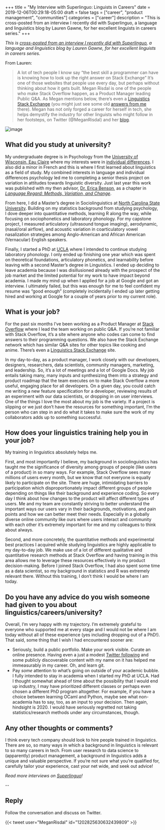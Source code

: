 +++ 
title = "My Interview with Superlinguo: Linguists in Careers"
date = 2019-12-06T00:29:18-05:00 
draft = false
tags = ["career", "product management", "communities"]
categories = ["career"]
description = "This is cross-posted from an interview I recently did with Superlinguo, a language and linguistics blog by Lauren Gawne, for her excellent linguists in careers series."
+++

*This is [cross-posted from an interview I recently did with Superlinguo](https://www.superlinguo.com/post/188176778397/linguistics-jobs-interview-with-a-product-manager), a language and linguistics blog by Lauren Gawne, for her excellent linguists in careers series.*

From Lauren:

> A lot of tech people I know say “the best skill a programmer can have is knowing how to look up the right answer on Stack Exchange” It’s one of those websites that people use every day, but perhaps without thinking about how it gets built. Megan Risdal is one of the people who make Stack Overflow happen, as a Product Manager leading Public Q&A. As Megan mentions below, there’s even a [Linguistics Stack Exchange](https://linguistics.stackexchange.com/) (you might just see some old [answers from me](https://linguistics.stackexchange.com/users/64/laureng) there). Megan has not only forged a career for herself in tech, she helps demystify the industry for other linguists who might follow in her footsteps, on Twitter (@MeganRisdal) and her [blog](meg.dev).

![image](https://66.media.tumblr.com/05270b919fb9c719ff5cd491b37cbc67/16001c6a0b1b48e1-83/s500x750/b18e006454ce10d5d11c582767ff40371240094d.jpg)

## What did you study at university?

My undergraduate degree is in Psychology from the [University of Wisconsin, Eau Claire](https://www.uwec.edu/) where my interests were in [individual differences](https://en.wikipedia.org/wiki/Differential_psychology). I also did a minor in French and this is where I first learned about linguistics as a field of study. My combined interests in language and individual differences psychology led me to completing a senior thesis project on variation in attitudes towards linguistic diversity. Just last year this work was published with my then advisor, [Dr. Erica Benson](https://www.uwec.edu/profiles/bensonej/), as a chapter in _[Language Regard: Methods, Variation, and Change](https://www.cambridge.org/us/academic/subjects/languages-linguistics/sociolinguistics/language-regard-methods-variation-and-change?format=HB)_.

From here, I did a Master’s degree in Sociolinguistics at [North Carolina State University](https://www.ncsu.edu/). Building on my statistics background from studying psychology, I dove deeper into quantitative methods, learning R along the way, while focusing on sociophonetics and laboratory phonology. For my capstone project, I measured articulatory (ultrasound tongue imaging), aerodynamic, (nasal/oral airflow), and acoustic variation in coarticulatory vowel nasalization strategies among Anglo-American and African American (Vernacular) English speakers.

Finally, I started a PhD at [UCLA](http://www.ucla.edu/) where I intended to continue studying laboratory phonology. I only ended up finishing one year which was spent on theoretical foundations, articulatory phonetics, and learnability before leaving with a second Master’s degree in Linguistics. I ended up deciding to leave academia because I was disillusioned already with the prospect of the job market and the limited potential for my work to have impact beyond academia. I made my mind up when I applied for a job at Google and got an interview. I ultimately failed, but this was enough for me to feel confident my resume was “good enough” (completely incidentally I ended up later getting hired and working at Google for a couple of years prior to my current role).

## What is your job?

For the past six months I’ve been working as a Product Manager at [Stack Overflow](https://stackoverflow.com/) where I lead the team working on public Q&A. If you’re not familiar with Stack Overflow, it’s a site where anyone who codes can come to find answers to their programming questions. We also have the Stack Exchange network which has similar Q&A sites for other topics like cooking and anime. There’s even a [Linguistics Stack Exchange](https://linguistics.stackexchange.com/) site.

In my day-to-day, as a product manager, I work closely with our developers, designers, researchers, data scientists, community managers, marketing, and leadership. So, it’s a lot of meetings and a lot of Google Docs. My job entails taking many, many inputs and synthesizing them into a strategy and product roadmap that the team executes on to make Stack Overflow a more useful, engaging place for all developers. On a given day, you could catch me writing a new feature specification for a developer, reviewing results of an experiment with our data scientists, or dropping in on user interviews. One of the things I love the most about my job is the variety. If a project is slipping or we just don’t have the resources for something important, I’m the person who can step in and do what it takes to make sure the work of my collaborators adds up to something successful.

## How does your linguistics training help you in your job?

My training in linguistics absolutely helps me.

First, and most importantly I believe, my background in sociolinguistics has taught me the significance of diversity among groups of people (like users of a product) in so many ways. For example, Stack Overflow sees many millions of users every month, but we know that not everyone is equally likely to participate on the site. There are huge, intimidating barriers to participation which disproportionately impact different groups of people depending on things like their background and experience coding. So every day I think about how changes to the product will affect different types of users. Me and my team are constantly striving to better understand the important ways our users vary in their backgrounds, motivations, and pain points and how we can better meet their needs. Especially in a globally diverse online community like ours where users interact and community with each other it’s extremely important for me and my colleagues to think about always.

Second, and more concretely, the quantitative methods and experimental best practices I acquired while studying linguistics are highly applicable to my day-to-day job. We make use of a lot of different qualitative and quantitative research methods at Stack Overflow and having training in this area allows me to leverage these resources effectively in my product decision-making. Before I joined Stack Overflow, I had also spent some time as a data scientist, so my background in statistics and R was extremely relevant there. Without this training, I don’t think I would be where I am today.

## Do you have any advice do you wish someone had given to you about linguistics/careers/university?

Overall, I’m very happy with my trajectory. I’m extremely grateful to everyone who supported me at every stage and I would not be where I am today without all of these experience (yes including dropping out of a PhD!). That said, some thing that I wish I had encountered sooner are:

- Seriously, build a public portfolio. Make your work visible. Curate an online presence. Having even a just a modest [Twitter following](https://twitter.com/MeganRisdal) and some publicly discoverable content with my name on it has helped me immeasurably in my career. Oh, and learn git.
- Pay _some_ attention to what’s going on outside of your academic bubble. I fully intended to stay in academia when I started my PhD at UCLA. Had I thought somewhat ahead of time about the possibility that I would end up industry, I may have prioritized different classes or perhaps even chosen a different PhD program altogether. For example, if you have a choice between learning OCaml and Python, maybe see what non-academia has to say, too, as an input to your decision. Then again, hindsight is 2020. I would have seriously regretted not taking statistics/research methods under any circumstances, though.

## Any other thoughts or comments?

I think every tech company should look to hire people trained in linguistics. There are so, so many ways in which a background in linguistics is relevant to so many careers in tech. From user research to data science to (apparently) product management, a background in linguistics adds a unique and valuable perspective. If you’re not sure what you’re qualified for, carefully tailor your experience, cast your net wide, and seek out advice!

*Read more interviews on [Superlinguo](https://www.superlinguo.com/)!*

--

## Reply

Follow the conversation and discuss on Twitter.

{{< tweet user="MeganRisdal" id="1202825630632439809" >}}